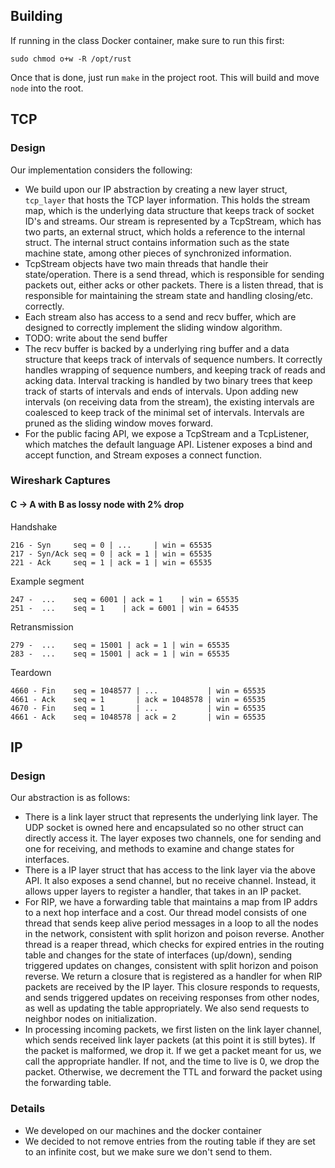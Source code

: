 ## Building

If running in the class Docker container, make sure to run this first:

```
sudo chmod o+w -R /opt/rust
```

Once that is done, just run `make` in the project root. This will build and move `node` into the
root.

## TCP 

### Design 
Our implementation considers the following:

* We build upon our IP abstraction by creating a new layer struct, `tcp_layer` that hosts the TCP
  layer information. This holds the stream map, which is the underlying data structure that keeps
  track of socket ID's and streams. Our stream is represented by a TcpStream, which has two parts,
  an external struct, which holds a reference to the internal struct. The internal struct contains
  information such as the state machine state, among other pieces of synchronized information.
* TcpStream objects have two main threads that handle their state/operation. There is a send thread,
  which is responsible for sending packets out, either acks or other packets. There is a listen
  thread, that is responsible for maintaining the stream state and handling closing/etc. correctly. 
* Each stream also has access to a send and recv buffer, which are designed to correctly implement
  the sliding window algorithm. 
* TODO: write about the send buffer
* The recv buffer is backed by a underlying ring buffer and a data structure that keeps track of
  intervals of sequence numbers. It correctly handles wrapping of sequence numbers, and keeping
  track of reads and acking data. Interval tracking is handled by two binary trees that keep track
  of starts of intervals and ends of intervals. Upon adding new intervals (on receiving data from
  the stream), the existing intervals are coalesced to keep track of the minimal set of intervals.
  Intervals are pruned as the sliding window moves forward.  
* For the public facing API, we expose a TcpStream and a TcpListener, which matches the default
  language API. Listener exposes a bind and accept function, and Stream exposes a connect function.

### Wireshark Captures

#### C -> A with B as lossy node with 2% drop

Handshake

```
216 - Syn     seq = 0 | ...     | win = 65535
217 - Syn/Ack seq = 0 | ack = 1 | win = 65535
221 - Ack     seq = 1 | ack = 1 | win = 65535
```

Example segment

```
247 -  ...    seq = 6001 | ack = 1    | win = 65535 
251 -  ...    seq = 1    | ack = 6001 | win = 64535 
```

Retransmission

```
279 -  ...    seq = 15001 | ack = 1 | win = 65535
283 -  ...    seq = 15001 | ack = 1 | win = 65535
```

Teardown

```
4660 - Fin    seq = 1048577 | ...           | win = 65535
4661 - Ack    seq = 1       | ack = 1048578 | win = 65535
4670 - Fin    seq = 1       | ...           | win = 65535
4661 - Ack    seq = 1048578 | ack = 2       | win = 65535

```

## IP

### Design

Our abstraction is as follows:

* There is a link layer struct that represents the underlying link layer. The UDP socket is owned
  here and encapsulated so no other struct can directly access it. The layer exposes two channels,
  one for sending and one for receiving, and methods to examine and change states for interfaces. 
* There is a IP layer struct that has access to the link layer via the above API. It also exposes a
  send channel, but no receive channel. Instead, it allows upper layers to register a handler, that
  takes in an IP packet.
* For RIP, we have a forwarding table that maintains a map from IP addrs to a next hop interface and
  a cost. Our thread model consists of one thread that sends keep alive period messages in a loop to
  all the nodes in the network, consistent with split horizon and poison reverse. Another thread is
  a reaper thread, which checks for expired entries in the routing table and changes for the state
  of interfaces (up/down), sending triggered updates on changes, consistent with split horizon and
  poison reverse. We return a closure that is registered as a handler for when RIP packets are
  received by the IP layer. This closure responds to requests, and sends triggered updates on
  receiving responses from other nodes, as well as updating the table appropriately. We also send
  requests to neighbor nodes on initialization. 
* In processing incoming packets, we first listen on the link layer channel, which sends received
  link layer packets (at this point it is still bytes). If the packet is malformed, we drop it. If
  we get a packet meant for us, we call the appropriate handler. If not, and the time to live is 0,
  we drop the packet. Otherwise, we decrement the TTL and forward the packet using the forwarding
  table.

### Details

* We developed on our machines and the docker container
* We decided to not remove entries from the routing table if they are set to an infinite cost, but
  we make sure we don't send to them.
